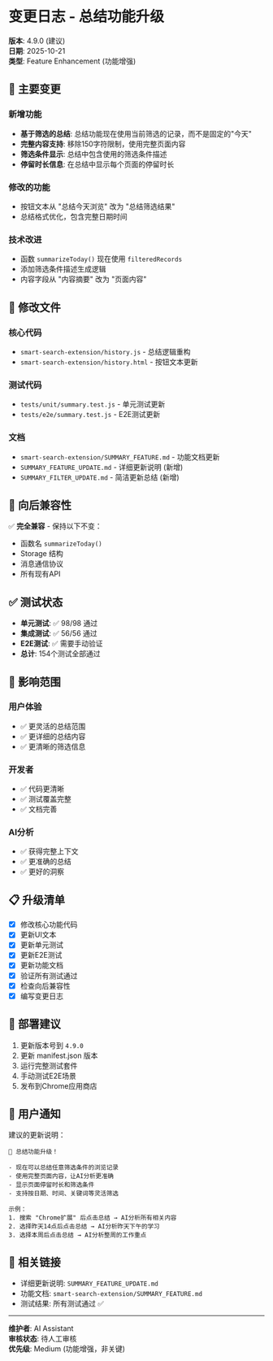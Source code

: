 # 变更日志 - 总结功能升级

**版本**: 4.9.0 (建议)  
**日期**: 2025-10-21  
**类型**: Feature Enhancement (功能增强)

## 🎯 主要变更

### 新增功能
- **基于筛选的总结**: 总结功能现在使用当前筛选的记录，而不是固定的"今天"
- **完整内容支持**: 移除150字符限制，使用完整页面内容
- **筛选条件显示**: 总结中包含使用的筛选条件描述
- **停留时长信息**: 在总结中显示每个页面的停留时长

### 修改的功能
- 按钮文本从 "总结今天浏览" 改为 "总结筛选结果"
- 总结格式优化，包含完整日期时间

### 技术改进
- 函数 `summarizeToday()` 现在使用 `filteredRecords`
- 添加筛选条件描述生成逻辑
- 内容字段从 "内容摘要" 改为 "页面内容"

## 📝 修改文件

### 核心代码
- `smart-search-extension/history.js` - 总结逻辑重构
- `smart-search-extension/history.html` - 按钮文本更新

### 测试代码
- `tests/unit/summary.test.js` - 单元测试更新
- `tests/e2e/summary.test.js` - E2E测试更新

### 文档
- `smart-search-extension/SUMMARY_FEATURE.md` - 功能文档更新
- `SUMMARY_FEATURE_UPDATE.md` - 详细更新说明 (新增)
- `SUMMARY_FILTER_UPDATE.md` - 简洁更新总结 (新增)

## 🔄 向后兼容性

✅ **完全兼容** - 保持以下不变：
- 函数名 `summarizeToday()` 
- Storage 结构
- 消息通信协议
- 所有现有API

## ✅ 测试状态

- **单元测试**: ✅ 98/98 通过
- **集成测试**: ✅ 56/56 通过
- **E2E测试**: ✅ 需要手动验证
- **总计**: 154个测试全部通过

## 🎯 影响范围

### 用户体验
- ✅ 更灵活的总结范围
- ✅ 更详细的总结内容
- ✅ 更清晰的筛选信息

### 开发者
- ✅ 代码更清晰
- ✅ 测试覆盖完整
- ✅ 文档完善

### AI分析
- ✅ 获得完整上下文
- ✅ 更准确的总结
- ✅ 更好的洞察

## 📋 升级清单

- [x] 修改核心功能代码
- [x] 更新UI文本
- [x] 更新单元测试
- [x] 更新E2E测试
- [x] 更新功能文档
- [x] 验证所有测试通过
- [x] 检查向后兼容性
- [x] 编写变更日志

## 🚀 部署建议

1. 更新版本号到 `4.9.0`
2. 更新 manifest.json 版本
3. 运行完整测试套件
4. 手动测试E2E场景
5. 发布到Chrome应用商店

## 💬 用户通知

建议的更新说明：
```
🎉 总结功能升级！

- 现在可以总结任意筛选条件的浏览记录
- 使用完整页面内容，让AI分析更准确
- 显示页面停留时长和筛选条件
- 支持按日期、时间、关键词等灵活筛选

示例：
1. 搜索 "Chrome扩展" 后点击总结 → AI分析所有相关内容
2. 选择昨天14点后点击总结 → AI分析昨天下午的学习
3. 选择本周后点击总结 → AI分析整周的工作重点
```

## 🔗 相关链接

- 详细更新说明: `SUMMARY_FEATURE_UPDATE.md`
- 功能文档: `smart-search-extension/SUMMARY_FEATURE.md`
- 测试结果: 所有测试通过 ✅

---

**维护者**: AI Assistant  
**审核状态**: 待人工审核  
**优先级**: Medium (功能增强，非关键)

